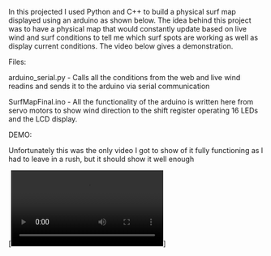 In this projected I used Python and C++ to build a physical surf map displayed using an arduino as shown below.
The idea behind this project was to have a physical map that would constantly update based on live wind and surf conditions to tell me which surf spots are working as well as display current conditions. The video below gives a demonstration.

Files:

arduino_serial.py - Calls all the conditions from the web and live wind readins and sends it to the arduino via serial communication

SurfMapFinal.ino - All the functionality of the arduino is written here from servo motors to show wind direction to the shift register operating 16 LEDs and the LCD display.

DEMO: 

Unfortunately this was the only video I got to show of it fully functioning as I had to leave in a rush, but it should show it well enough

[![Watch the video](https://user-images.githubusercontent.com/57185163/116960499-e38aa500-ace3-11eb-94bc-6d17385ae811.mp4)]

